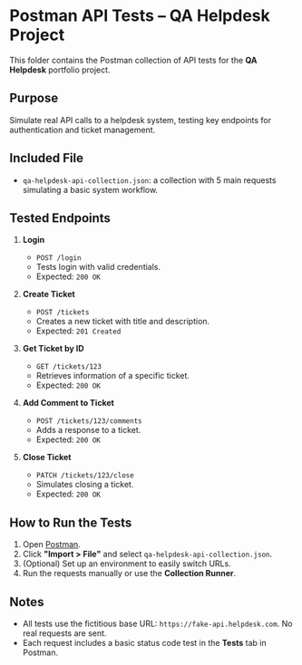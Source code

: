 # Postman API Tests – QA Helpdesk Project

This folder contains the Postman collection of API tests for the **QA Helpdesk** portfolio project.

##  Purpose

Simulate real API calls to a helpdesk system, testing key endpoints for authentication and ticket management.

## Included File

- `qa-helpdesk-api-collection.json`: a collection with 5 main requests simulating a basic system workflow.

##  Tested Endpoints

1. **Login**
   - `POST /login`
   - Tests login with valid credentials.
   - Expected: `200 OK`

2. **Create Ticket**
   - `POST /tickets`
   - Creates a new ticket with title and description.
   - Expected: `201 Created`

3. **Get Ticket by ID**
   - `GET /tickets/123`
   - Retrieves information of a specific ticket.
   - Expected: `200 OK`

4. **Add Comment to Ticket**
   - `POST /tickets/123/comments`
   - Adds a response to a ticket.
   - Expected: `200 OK`

5. **Close Ticket**
   - `PATCH /tickets/123/close`
   - Simulates closing a ticket.
   - Expected: `200 OK`

##  How to Run the Tests

1. Open [Postman](https://www.postman.com/).
2. Click **"Import > File"** and select `qa-helpdesk-api-collection.json`.
3. (Optional) Set up an environment to easily switch URLs.
4. Run the requests manually or use the **Collection Runner**.

##  Notes

- All tests use the fictitious base URL: `https://fake-api.helpdesk.com`. No real requests are sent.
- Each request includes a basic status code test in the **Tests** tab in Postman.
